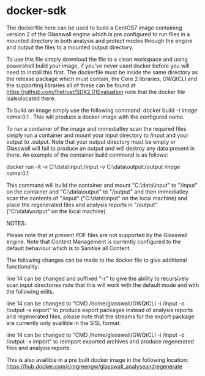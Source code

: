 # docker-sdk

The dockerfile here can be used to build a CentOS7 image containing version 2 of the Glasswall engine which is pre configured to run files in a mounted directory in both analysis and protect modes through the engine and output the files to a mounted output directory.

To use this file simply download the file to a clean workspace and using powershell build your image, if you've never used docker before you will need to install this first.
The dockerfile must be inside the same directory as the release package which must contain, the Core 2 libraries, GWQtCLI and the supporting libraries all of these can be found at https://github.com/filetrust/SDK2.01Evaluation note that the docker file isalsolocated there.

To build an image simply use the following command:
docker build -t *image name*:0.1 .
This will produce a docker image with the configured name.

To run a container of the image and immediatley scan the required files simply run a container and mount your input directory to /input and your output to .output.
Note that your output directory must be empty or Glasswall will fail to produce an output and will destroy any data present in there.
An example of the container build command is as follows:

docker run -it -v C:\data\input:/input -v C:\data\output:/output *image name*:0.1

This command will build the container and mount "C:\data\input" to "/input" on the container and "C:\data\output" to "/output" and then immediatley scan the contents of "/input" ("C:\data\input" on the local machine) and place the regenerated files and analysis reports in  "/output" ("C:\data\output" on the local machine).

NOTES:

Please note that at present PDF files are not supported by the Glasswall engine.
Note that Content Management is currently configured to the default behaviour which is to Sanitise all Content.

The following changes can be made to the docker file to give additional functionality:

line 14 can be changed and suffixed "-r" to give the ability to recursively scan input directories note that this will work with the default mode and with the following edits.

line 14 can be changed to "CMD /home/glasswall/GWQtCLI -i /input -o /output -x export" to produce export packages instead of analysis reports and regenerated files, please note that the streams for the export package are currently only availible in the SISL format.

line 14 can be changed to "CMD /home/glasswall/GWQtCLI -i /input -o /output -x import" to reimport exported archives and produce regenerated files and analysis reports.

This is also availible in a pre built docker image in the following location: https://hub.docker.com/r/mgreengw/glasswall_analyseandregenerate
